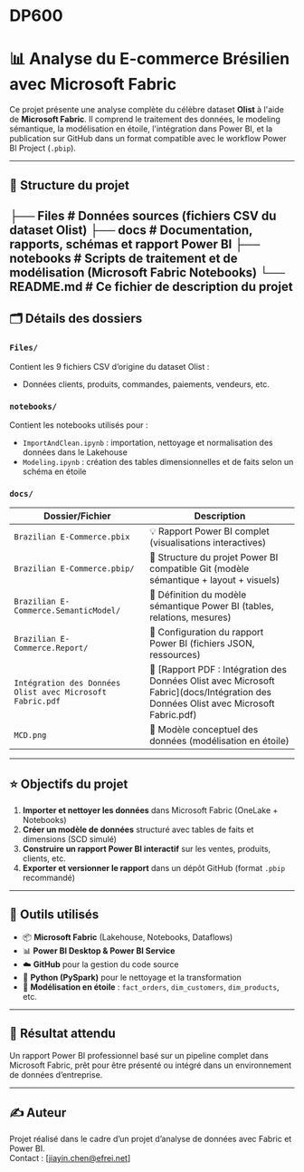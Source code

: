 # DP600
# 📊 Analyse du E-commerce Brésilien avec Microsoft Fabric

Ce projet présente une analyse complète du célèbre dataset **Olist** à l'aide de **Microsoft Fabric**. Il comprend le traitement des données, le modeling sémantique, la modélisation en étoile, l'intégration dans Power BI, et la publication sur GitHub dans un format compatible avec le workflow Power BI Project (`.pbip`).

---

## 📁 Structure du projet
├── Files # Données sources (fichiers CSV du dataset Olist)
├── docs # Documentation, rapports, schémas et rapport Power BI
├── notebooks # Scripts de traitement et de modélisation (Microsoft Fabric Notebooks)
└── README.md # Ce fichier de description du projet
---

## 🗂️ Détails des dossiers

### `Files/`
Contient les 9 fichiers CSV d’origine du dataset Olist :
- Données clients, produits, commandes, paiements, vendeurs, etc.

### `notebooks/`
Contient les notebooks utilisés pour :
- `ImportAndClean.ipynb` : importation, nettoyage et normalisation des données dans le Lakehouse
- `Modeling.ipynb` : création des tables dimensionnelles et de faits selon un schéma en étoile

### `docs/`

| Dossier/Fichier                                 | Description |
|-------------------------------------------------|-------------|
| `Brazilian E-Commerce.pbix`                     | 💡 Rapport Power BI complet (visualisations interactives) |
| `Brazilian E-Commerce.pbip/`                    | 📁 Structure du projet Power BI compatible Git (modèle sémantique + layout + visuels) |
| `Brazilian E-Commerce.SemanticModel/`           | 🔧 Définition du modèle sémantique Power BI (tables, relations, mesures) |
| `Brazilian E-Commerce.Report/`                  | 🎨 Configuration du rapport Power BI (fichiers JSON, ressources) |
| `Intégration des Données Olist avec Microsoft Fabric.pdf` | 📘 [Rapport PDF : Intégration des Données Olist avec Microsoft Fabric](docs/Intégration des Données Olist avec Microsoft Fabric.pdf) |
| `MCD.png`                                       | 🧩 Modèle conceptuel des données (modélisation en étoile) |

---

## ⭐ Objectifs du projet

1. **Importer et nettoyer les données** dans Microsoft Fabric (OneLake + Notebooks)
2. **Créer un modèle de données** structuré avec tables de faits et dimensions (SCD simulé)
3. **Construire un rapport Power BI interactif** sur les ventes, produits, clients, etc.
4. **Exporter et versionner le rapport** dans un dépôt GitHub (format `.pbip` recommandé)

---

## 🚀 Outils utilisés

- 📦 **Microsoft Fabric** (Lakehouse, Notebooks, Dataflows)
- 📊 **Power BI Desktop & Power BI Service**
- ☁️ **GitHub** pour la gestion du code source
- 🧪 **Python (PySpark)** pour le nettoyage et la transformation
- 🧱 **Modélisation en étoile** : `fact_orders`, `dim_customers`, `dim_products`, etc.

---

## 📌 Résultat attendu

Un rapport Power BI professionnel basé sur un pipeline complet dans Microsoft Fabric, prêt pour être présenté ou intégré dans un environnement de données d’entreprise.

---

## ✍️ Auteur

Projet réalisé dans le cadre d’un projet d’analyse de données avec Fabric et Power BI.  
Contact : [jiayin.chen@efrei.net]
